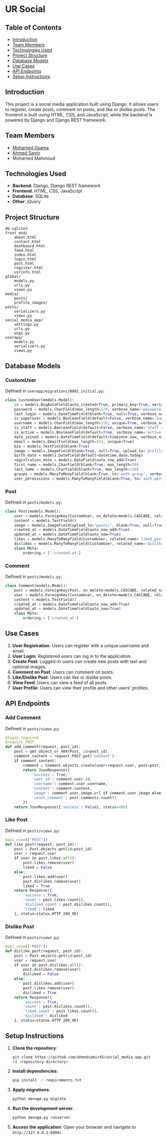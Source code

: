 # UR Social

## Table of Contents
- [Introduction](#introduction)
- [Team Members](#team-members)
- [Technologies Used](#technologies-used)
- [Project Structure](#project-structure)
- [Database Models](#database-models)
- [Use Cases](#use-cases)
- [API Endpoints](#api-endpoints)
- [Setup Instructions](#setup-instructions)

## Introduction
This project is a social media application built using Django. It allows users to register, create posts, comment on posts, and like or dislike posts. The frontend is built using HTML, CSS, and JavaScript, while the backend is powered by Django and Django REST framework.

## Team Members
- [Mohamed Osama](https://github.com/mohamedosama12345/)
- [Ahmed Samir](https://github.com/ahmedsamir45)
- Mohamed Mahmoud

## Technologies Used
- **Backend**: Django, Django REST framework
- **Frontend**: HTML, CSS, JavaScript
- **Database**: SQLite
- **Other**: jQuery

## Project Structure
```
db.sqlite3
front end/
    about.html
    contact.html
    dashboard.html
    feed.html
    index.html
    login.html
    post.html
    register.html
    usrinfo.html
global/
    models.py
    urls.py
    views.py
media/
    posts/
    profile_images/
posts/
    serializers.py
    views.py
social_media_app/
    settings.py
    urls.py
    wsgi.py
userapp/
    models.py
    serializers.py
    views.py
```

## Database Models

### CustomUser
Defined in `userapp/migrations/0001_initial.py`:
```py
class CustomUser(models.Model):
    id = models.BigAutoField(auto_created=True, primary_key=True, serialize=False, verbose_name='ID')
    password = models.CharField(max_length=128, verbose_name='password')
    last_login = models.DateTimeField(blank=True, null=True, verbose_name='last login')
    is_superuser = models.BooleanField(default=False, verbose_name='superuser status')
    username = models.CharField(max_length=150, unique=True, verbose_name='username')
    is_staff = models.BooleanField(default=False, verbose_name='staff status')
    is_active = models.BooleanField(default=True, verbose_name='active')
    date_joined = models.DateTimeField(default=timezone.now, verbose_name='date joined')
    email = models.EmailField(max_length=254, unique=True)
    bio = models.TextField(blank=True)
    image = models.ImageField(blank=True, null=True, upload_to='profile_images/')
    birth_date = models.DateField(default=datetime.date.today)
    registration_date = models.DateField(auto_now_add=True)
    first_name = models.CharField(blank=True, max_length=30)
    last_name = models.CharField(blank=True, max_length=150)
    groups = models.ManyToManyField(blank=True, to='auth.group', verbose_name='groups')
    user_permissions = models.ManyToManyField(blank=True, to='auth.permission', verbose_name='user permissions')
```

### Post
Defined in `posts/models.py`:
```py
class Post(models.Model):
    user = models.ForeignKey(CustomUser, on_delete=models.CASCADE, related_name='posts')
    content = models.TextField()
    image = models.ImageField(upload_to='posts/', blank=True, null=True)
    created_at = models.DateTimeField(auto_now_add=True)
    updated_at = models.DateTimeField(auto_now=True)
    likes = models.ManyToManyField(CustomUser, related_name='liked_posts', blank=True)
    dislikes = models.ManyToManyField(CustomUser, related_name='disliked_posts', blank=True)
    class Meta:
        ordering = ['-created_at']
```

### Comment
Defined in `posts/models.py`:
```py
class Comment(models.Model):
    post = models.ForeignKey(Post, on_delete=models.CASCADE, related_name='comments')
    user = models.ForeignKey(CustomUser, on_delete=models.CASCADE, related_name='comments')
    content = models.TextField()
    created_at = models.DateTimeField(auto_now_add=True)
    updated_at = models.DateTimeField(auto_now=True)
    class Meta:
        ordering = ['created_at']
```

## Use Cases
1. **User Registration**: Users can register with a unique username and email.
2. **User Login**: Registered users can log in to the application.
3. **Create Post**: Logged-in users can create new posts with text and optional images.
4. **Comment on Post**: Users can comment on posts.
5. **Like/Dislike Post**: Users can like or dislike posts.
6. **View Feed**: Users can view a feed of all posts.
7. **User Profile**: Users can view their profile and other users' profiles.

## API Endpoints

### Add Comment
Defined in `posts/views.py`:
```py
@login_required
@require_POST
def add_comment(request, post_id):
    post = get_object_or_404(Post, id=post_id)
    comment_content = request.POST.get('content')
    if comment_content:
        comment = Comment.objects.create(user=request.user, post=post, content=comment_content)
        return JsonResponse({
            'success': True,
            'user_id': comment.user.id,
            'username': comment.user.username,
            'content': comment.content,
            'image': comment.user.image.url if comment.user.image else None,
            'count_comment': post.comments.count()
        })
    return JsonResponse({'success': False}, status=400)
```

### Like Post
Defined in `posts/views.py`:
```py
@api_view(['POST'])
def like_post(request, post_id):
    post = Post.objects.get(id=post_id)
    user = request.user
    if user in post.likes.all():
        post.likes.remove(user)
        liked = False
    else:
        post.likes.add(user)
        post.dislikes.remove(user)
        liked = True
    return Response({
        'success': True,
        'count': post.likes.count(),
        'disliked_count': post.dislikes.count(),
        'liked': liked
    }, status=status.HTTP_200_OK)
```

### Dislike Post
Defined in `posts/views.py`:
```py
@api_view(['POST'])
def dislike_post(request, post_id):
    post = Post.objects.get(id=post_id)
    user = request.user
    if user in post.dislikes.all():
        post.dislikes.remove(user)
        disliked = False
    else:
        post.dislikes.add(user)
        post.likes.remove(user)
        disliked = True
    return Response({
        'success': True,
        'count': post.dislikes.count(),
        'liked_count': post.likes.count(),
        'disliked': disliked
    }, status=status.HTTP_200_OK)
```

## Setup Instructions

1. **Clone the repository**:
    ```sh
    git clone https://github.com/ahmedsamir45/social_media_app.git
    cd <repository-directory>
    ```

2. **Install dependencies**:
    ```sh
    pip install -r requirements.txt
    ```

3. **Apply migrations**:
    ```sh
    python manage.py migrate
    ```

4. **Run the development server**:
    ```sh
    python manage.py runserver
    ```

5. **Access the application**:
    Open your browser and navigate to `http://127.0.0.1:8000/`.